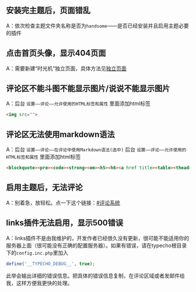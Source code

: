 ## 安装完主题后，页面错乱

A：依次检查主题文件夹名称是否为`handsome`——是否已经安装并且启用主题必要的插件


## 点击首页头像，显示404页面

A：需要新建“时光机”独立页面，具体方法见[独立页面](/page)

## 评论区不能斗图不能显示图片/说说不能显示图片

A：后台 `设置——评论——允许使用的HTML标签和属性` 里面添加html标签
```html
<img src="">
```

## 评论区无法使用markdown语法

A：后台 `设置——评论——在评论中使用Markdown语法(选中)`
后台 `设置——评论——允许使用的HTML标签和属性` 里面添加html标签
```html
<blockquote><pre><code><strong><em><h5><h6><a href title><table><thead><tr><th><tbody><td>
```




## 启用主题后，无法评论

A：别着急，放轻松。点一下这个链接：[#评论系统](/comment)



## links插件无法启用，显示500错误

A：links插件不是由我维护的，开发作者已经很久没有更新，很可能不能适用你的服务器上面（很可能没有正确的配置服务器）。如果有错误，请在typecho根目录下的`config.inc.php`里加入
```php
define('__TYPECHO_DEBUG__', true);
```
此举会输出详细的错误信息。把具体的错误信息复制，在评论区域或者发邮件给我，这样方便我更快的处理。
